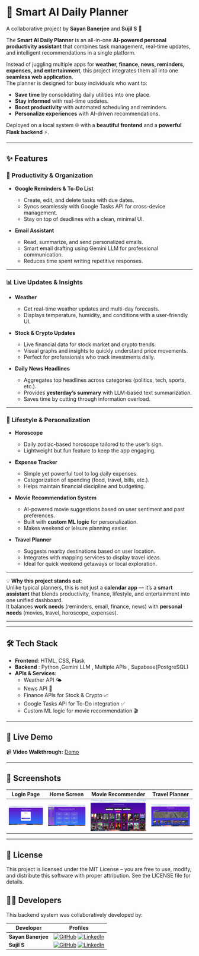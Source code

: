 # 🌟 Smart AI Daily Planner  

A collaborative project by **Sayan Banerjee** and **Sujil S** 🚀  

The **Smart AI Daily Planner** is an all-in-one **AI-powered personal productivity assistant** that combines task management, real-time updates, and intelligent recommendations in a single platform.  

Instead of juggling multiple apps for **weather, finance, news, reminders, expenses, and entertainment**, this project integrates them all into one **seamless web application**.  
The planner is designed for busy individuals who want to:  
- **Save time** by consolidating daily utilities into one place.  
- **Stay informed** with real-time updates.  
- **Boost productivity** with automated scheduling and reminders.  
- **Personalize experiences** with AI-driven recommendations.  

Deployed on a local system 🌐 with a **beautiful frontend** and a **powerful Flask backend** ⚡.  

---

## ✨ Features  

### 📅 Productivity & Organization  
- **Google Reminders & To-Do List**  
  - Create, edit, and delete tasks with due dates.  
  - Syncs seamlessly with Google Tasks API for cross-device management.  
  - Stay on top of deadlines with a clean, minimal UI.  

- **Email Assistant**  
  - Read, summarize, and send personalized emails.  
  - Smart email drafting using Gemini LLM for professional communication.  
  - Reduces time spent writing repetitive responses.  

---

### 📊 Live Updates & Insights  
- **Weather**  
  - Get real-time weather updates and multi-day forecasts.  
  - Displays temperature, humidity, and conditions with a user-friendly UI.  

- **Stock & Crypto Updates**  
  - Live financial data for stock market and crypto trends.  
  - Visual graphs and insights to quickly understand price movements.  
  - Perfect for professionals who track investments daily.  

- **Daily News Headlines**  
  - Aggregates top headlines across categories (politics, tech, sports, etc.).  
  - Provides **yesterday’s summary** with LLM-based text summarization.  
  - Saves time by cutting through information overload.  

---

### 🔮 Lifestyle & Personalization  
- **Horoscope**  
  - Daily zodiac-based horoscope tailored to the user’s sign.  
  - Lightweight but fun feature to keep the app engaging.  

- **Expense Tracker**  
  - Simple yet powerful tool to log daily expenses.  
  - Categorization of spending (food, travel, bills, etc.).  
  - Helps maintain financial discipline and budgeting.  

- **Movie Recommendation System**  
  - AI-powered movie suggestions based on user sentiment and past preferences.  
  - Built with **custom ML logic** for personalization.  
  - Makes weekend or leisure planning easier.  

- **Travel Planner**  
  - Suggests nearby destinations based on user location.  
  - Integrates with mapping services to display travel ideas.  
  - Ideal for quick weekend getaways or local exploration.  

---

💡 **Why this project stands out**:  
Unlike typical planners, this is not just a **calendar app** — it’s a **smart assistant** that blends productivity, finance, lifestyle, and entertainment into one unified dashboard.  
It balances **work needs** (reminders, email, finance, news) with **personal needs** (movies, travel, horoscope, expenses).  

---


---

## 🛠️ Tech Stack  

- **Frontend**: HTML, CSS, Flask  
- **Backend** : Python ,Gemini LLM , Multiple APIs , Supabase(PostgreSQL)
- **APIs & Services**:  
  - Weather API 🌤️  
  - News API 📰  
  - Finance APIs for Stock & Crypto 📈  
  - Google Tasks API for To-Do integration ✅  
  - Custom ML logic for movie recommendation 🎬  

---

## 🚀 Live Demo  

📹 **Video Walkthrough:** [Demo](https://drive.google.com/file/d/1cXeE-yiACutR84K9yrXqRja6Cml2YNmj/view?usp=sharing)
  

---

## 📸 Screenshots  

| Login Page | Home Screen | Movie Recommender | Travel Planner |
|------------|-------------|-------------------|----------------|
| ![Login](assets/login.png) | ![Home](assets/home.png) | ![Movies](assets/movies.png) | ![Travel](assets/travel.png) |



---

## 📜 License

This project is licensed under the MIT License – you are free to use, modify, and distribute this software with proper attribution.
See the LICENSE
 file for details.



  ## 👨‍💻 Developers  

This backend system was collaboratively developed by:  

| Developer | Profiles |
|-----------|----------|
| **Sayan Banerjee** | [![GitHub](https://img.shields.io/badge/GitHub-181717?style=for-the-badge&logo=github&logoColor=white)](https://github.com/Sayan-ML) [![LinkedIn](https://img.shields.io/badge/LinkedIn-0A66C2?style=for-the-badge&logo=linkedin&logoColor=white)](https://www.linkedin.com/in/sayan-banerjee-0222a4214/) |
| **Sujil S** | [![GitHub](https://img.shields.io/badge/GitHub-181717?style=for-the-badge&logo=github&logoColor=white)](https://github.com/Error-Makes-Clever) [![LinkedIn](https://img.shields.io/badge/LinkedIn-0A66C2?style=for-the-badge&logo=linkedin&logoColor=white)](https://www.linkedin.com/in/sujil-s/)





